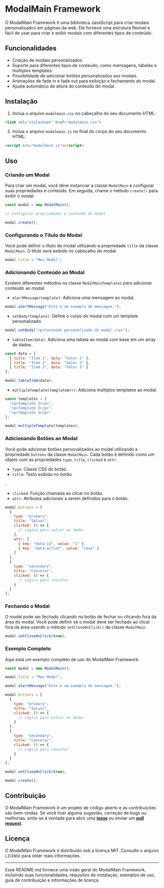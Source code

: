 # ModalMain Framework

O ModalMain Framework é uma biblioteca JavaScript para criar modais personalizados em páginas da web. Ele fornece uma estrutura flexível e fácil de usar para criar e exibir modais com diferentes tipos de conteúdo.

## Funcionalidades

- Criação de modais personalizados.
- Suporte para diferentes tipos de conteúdo, como mensagens, tabelas e múltiplos templates.
- Possibilidade de adicionar botões personalizados aos modais.
- Animações de fade in e fade out para exibição e fechamento do modal.
- Ajuste automático de altura do conteúdo do modal.

## Instalação

1. Inclua o arquivo `modalmain.css` no cabeçalho do seu documento HTML:

```html
<link rel="stylesheet" href="modalmain.css">
```

2. Inclua o arquivo `modalmain.js` no final do corpo do seu documento HTML:

```html
<script src="modalmain.js"></script>
```

## Uso

### Criando um Modal

Para criar um modal, você deve instanciar a classe `ModalMain` e configurar suas propriedades e conteúdo. Em seguida, chame o método `create()` para exibir o modal.

```javascript
const modal = new ModalMain();

// Configurar propriedades e conteúdo do modal

modal.create();
```

### Configurando o Título do Modal

Você pode definir o título do modal utilizando a propriedade `title` da classe `ModalMain`. O título será exibido no cabeçalho do modal.

```javascript
modal.title = "Meu Modal";
```

### Adicionando Conteúdo ao Modal

Existem diferentes métodos na classe `ModalMainTemplates` para adicionar conteúdo ao modal:

- `alertMessage(template)`: Adiciona uma mensagem ao modal.

```javascript
modal.alertMessage("Este é um exemplo de mensagem.");
```

- `setBody(template)`: Define o corpo do modal com um template personalizado.

```javascript
modal.setBody("<p>Conteúdo personalizado do modal.</p>");
```

- `tableItem(data)`: Adiciona uma tabela ao modal com base em um array de dados.

```javascript
const data = [
  { title: "Item 1", data: "Valor 1" },
  { title: "Item 2", data: "Valor 2" },
  { title: "Item 3", data: "Valor 3" }
];

modal.tableItem(data);
```

- `multipleTemplate(templateArr)`: Adiciona múltiplos templates ao modal.

```javascript
const templates = [
  "<p>Template 1</p>",
  "<p>Template 2</p>",
  "<p>Template 3</p>"
];

modal.multipleTemplate(templates);
```

### Adicionando Botões ao Modal

Você pode adicionar botões personalizados ao modal utilizando a propriedade `buttons` da classe `ModalMain`. Cada botão é definido como um objeto com as propriedades `type`, `title`, `clicked` e `attr`.

- `type`: Classe CSS do botão.
- `title`: Texto exibido no botão

.
- `clicked`: Função chamada ao clicar no botão.
- `attr`: Atributos adicionais a serem definidos para o botão.

```javascript
modal.buttons = [
  {
    type: "primary",
    title: "Salvar",
    clicked: () => {
      // Lógica para salvar os dados
    },
    attr: [
      { key: "data-id", value: "1" },
      { key: "data-action", value: "save" }
    ]
  },
  {
    type: "secondary",
    title: "Cancelar",
    clicked: () => {
      // Lógica para cancelar
    }
  }
];
```

### Fechando o Modal

O modal pode ser fechado clicando no botão de fechar ou clicando fora da área do modal. Você pode definir se o modal deve ser fechado ao clicar fora da área usando o método `setCloseOnClick()` da classe `ModalMain`.

```javascript
modal.setCloseOnClick(true);
```

### Exemplo Completo

Aqui está um exemplo completo de uso do ModalMain Framework:

```javascript
const modal = new ModalMain();

modal.title = "Meu Modal";

modal.alertMessage("Este é um exemplo de mensagem.");

modal.buttons = [
  {
    type: "primary",
    title: "Salvar",
    clicked: () => {
      // Lógica para salvar os dados
    }
  },
  {
    type: "secondary",
    title: "Cancelar",
    clicked: () => {
      // Lógica para cancelar
    }
  }
];

modal.setCloseOnClick(true);

modal.create();
```

## Contribuição

O ModalMain Framework é um projeto de código aberto e as contribuições são bem-vindas. Se você tiver alguma sugestão, correção de bugs ou melhorias, sinta-se à vontade para abrir uma **[issue](https://github.com/seu-usuario/modalmain-framework/issues)** ou enviar um **[pull request](https://github.com/seu-usuario/modalmain-framework/pulls)**.

## Licença

O ModalMain Framework é distribuído sob a licença MIT. Consulte o arquivo `LICENSE` para obter mais informações.

---

Esse README.md fornece uma visão geral do ModalMain Framework, incluindo suas funcionalidades, requisitos de instalação, exemplos de uso, guia de contribuição e informações de licença.
